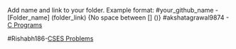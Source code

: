 Add name and link to your folder. Example format:
#your_github_name - [Folder_name] (folder_link) {No space between [] ()}
#akshatagrawal9874 - [C Programs](https://github.com/akshatagrawal9874/hacktoberfest20/tree/master/C%20Programs)

#Rishabh186-[CSES Problems](https://github.com/Rishabh186/hacktoberfest20/tree/master/CSES%20Problems)
